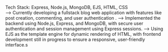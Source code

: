 Tech Stack: Express, Node.js, MongoDB, EJS, HTML, CSS  
--> Currently developing a fullstack blog web application with features like post creation, commenting, and user authentication .
--> Implemented the backend using Node.js, Express, and MongoDB, with secure user authentication and session management using Express sessions.
--> Using EJS as the template engine for dynamic rendering of HTML, with frontend development still in progress to ensure a responsive, user-friendly interface.s
